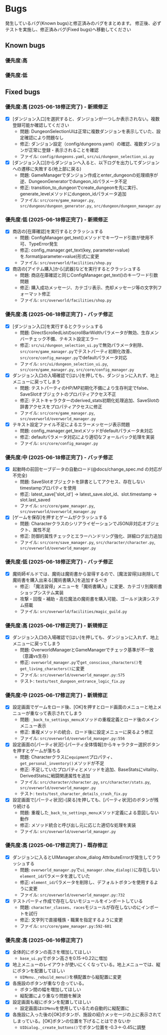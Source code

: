 # Bugs

発生しているバグ(Known bugs)と修正済みのバグをまとめます。
修正後、必ずテストを実施し、修正済みバグ(Fixed bugs)へ移動してください

## Known bugs

### 優先度:高

### 優先度:低

## Fixed bugs

### 優先度:高 (2025-06-18修正完了) - 新規修正

- [x] [ダンジョン入口]を選択すると、ダンジョンが一つしか表示されない。複数登録可能か確認してください
    - 問題: DungeonSelectionUIは正常に複数ダンジョンを表示していた、設定確認により問題なし
    - 修正: ダンジョン設定（config/dungeons.yaml）の確認、複数ダンジョンが正常に登録・表示されることを確認
    - ファイル: `config/dungeons.yaml`, `src/ui/dungeon_selection_ui.py`
- [x] [ダンジョン入口]からダンジョンへ入ると、以下ログを出力してダンジョンへの遷移に失敗する(地上部に戻る)
    - 問題: GameManagerでダンジョン作成とenter_dungeonの処理順序が逆、DungeonGeneratorでdungeon_idパラメータ不足
    - 修正: transition_to_dungeonでcreate_dungeonを先に実行、generate_levelメソッドにdungeon_idパラメータ追加
    - ファイル: `src/core/game_manager.py`, `src/dungeon/dungeon_generator.py`, `src/dungeon/dungeon_manager.py`

### 優先度:低 (2025-06-18修正完了) - 新規修正

- [x] 商店の[在庫確認]を実行するとクラッシュする
    - 問題: ConfigManager.get_text()メソッドでキーワード引数が使用不可、TypeError発生
    - 修正: config_manager.get_text(key, parameter=value)を.format(parameter=value)形式に変更
    - ファイル: `src/overworld/facilities/shop.py`
- [x] 商店の[アイテム購入]から[武器]などを実行するとクラッシュする
    - 問題: 商店在庫確認と同じConfigManager.get_text()のキーワード引数問題
    - 修正: 購入成功メッセージ、カテゴリ表示、売却メッセージ等の文字列フォーマット修正
    - ファイル: `src/overworld/facilities/shop.py`

### 優先度:高 (2025-06-18修正完了) - バッチ修正

- [x] [ダンジョン入口]を実行するとクラッシュする
    - 問題: DirectScrolledListのscrollBarWidthパラメータが無効、生存メンバーチェック不備、テキスト設定エラー
    - 修正: `src/ui/dungeon_selection_ui.py`で無効パラメータ削除、`src/core/game_manager.py`でテストパーティ初期化改善、`src/core/config_manager.py`でdefaultパラメータ対応
    - ファイル: `src/ui/dungeon_selection_ui.py`, `src/core/game_manager.py`, `src/core/config_manager.py`
- [x] ダンジョン入口の入場確認で[はい]を押しても、ダンジョンに入れず、地上メニューに戻ってしまう
    - 問題: テストパーティのHP/MP初期化不備により生存判定でfalse、SaveSlotオブジェクトのプロパティアクセス不正
    - 修正: テストキャラクターのderived_stats初期化処理追加、SaveSlotの辞書アクセスをプロパティアクセスに修正
    - ファイル: `src/core/game_manager.py`, `src/overworld/overworld_manager.py`
- [x] テキスト設定ファイル不足によるエラーメッセージ表示問題
    - 問題: config_manager.get_textメソッドがdefaultパラメータ未対応
    - 修正: defaultパラメータ対応により適切なフォールバック処理を実装
    - ファイル: `src/core/config_manager.py`

### 優先度:中 (2025-06-18修正完了) - バッチ修正

- [x] 起動時の前回セーブデータの自動ロード(@docs/change_spec.md の対応が不完全)
    - 問題: SaveSlotオブジェクトを辞書としてアクセス、存在しないtimestampプロパティを使用
    - 修正: latest_save['slot_id'] → latest_save.slot_id、slot.timestamp → slot.last_saved
    - ファイル: `src/core/game_manager.py`, `src/overworld/overworld_manager.py`
- [x] [ゲームを保存]を押すとゲームがクラッシュする
    - 問題: CharacterクラスのシリアライゼーションでJSON非対応オブジェクト、属性不足
    - 修正: 防御的属性チェックとエラーハンドリング強化、詳細ログ出力追加
    - ファイル: `src/core/save_manager.py`, `src/character/character.py`, `src/overworld/overworld_manager.py`

### 優先度:低 (2025-06-18修正完了) - バッチ修正

- [x] 魔術師ギルドでは、魔術は魔術書から習得するので、[魔法習得]は削除して魔術書を購入出来る[魔術書購入]を追加するべき
    - 修正: 「魔法習得」メニューを「魔術書購入」に変更、カテゴリ別魔術書ショップシステム実装
    - 攻撃・回復・補助・高位魔法の魔術書を購入可能、ゴールド決済システム搭載
    - ファイル: `src/overworld/facilities/magic_guild.py`

### 優先度:高 (2025-06-17修正完了) - 新規修正

- [x] ダンジョン入口の入場確認で[はい]を押しても、ダンジョンに入れず、地上メニューに戻ってしまう
    - 問題: OverworldManagerとGameManagerでチェック基準が不一致（意識vs生存）
    - 修正: `overworld_manager.py`で`get_conscious_characters()`を`get_living_characters()`に変更
    - ファイル: `src/overworld/overworld_manager.py:575`
    - テスト: `tests/test_dungeon_entrance_logic_fix.py`

### 優先度:中 (2025-06-17修正完了) - 新規修正

- [x] 設定画面でゲームをロード後、[OK]を押すとロード画面のメニューと地上メニューが重なって表示されてしまう
    - 問題: `_back_to_settings_menu`メソッドの重複定義とロード後のメインメニュー表示
    - 修正: 重複メソッドの統合、ロード後に設定メニューに戻るよう修正
    - ファイル: `src/overworld/overworld_manager.py:556`
- [x] 設定画面の[パーティ状況]-[パーティ全体情報]からキャラクター選択ボタンを押すとゲームが落ちる
    - 問題: Characterクラスに`equipment`プロパティ、`get_personal_inventory()`メソッドが不足
    - 修正: 不足していたプロパティとメソッドを追加、BaseStatsにvitality、DerivedStatsに戦闘関連属性を追加
    - ファイル: `src/character/character.py`, `src/character/stats.py`, `src/overworld/overworld_manager.py`
    - テスト: `tests/test_character_details_crash_fix.py`
- [x] 設定画面で[パーティ状況]-[戻る]を押しても、[パーティ状況]のボタンが残り続ける
    - 問題: 重複した`_back_to_settings_menu`メソッド定義による意図しない動作
    - 修正: メソッド統合と呼び出し元に応じた適切な処理を実装
    - ファイル: `src/overworld/overworld_manager.py`

### 優先度:高 (2025-06-17修正完了) - 既存修正

- [x] ダンジョンに入るとUIManager.show_dialog AttributeErrorが発生してクラッシュする
    - 問題: `overworld_manager.py`で`ui_manager.show_dialog()`に存在しない`element_id`パラメータを渡していた
    - 修正: `element_id`パラメータを削除し、デフォルトボタンを使用するように変更
    - ファイル: `src/overworld/overworld_manager.py:732`
- [x] テストパーティ作成で存在しないモジュールをインポートしている
    - 問題: `character_classes`、`races`モジュールが存在しないのにインポートを試行
    - 修正: 文字列で直接種族・職業を指定するように変更
    - ファイル: `src/core/game_manager.py:592-601`

### 優先度:高 (2025-06-16修正完了)

- [x] 全体的にボタンの高さを増加してほしい
    - `base_ui.py`でボタン高さを0.15→0.22に増加
- [x] 地上メニューのレイアウトが使いにくくなっている。地上メニューでは、縦にボタンを配置してほしい
    - `UIMenu._rebuild_menu()`を横配置から縦配置に変更
- [x] 各施設のボタンが重なり合っている。
    - ボタン間の幅を増加してほしい
    - 縦配置により重なり問題を解決
- [x] 設定画面も縦にボタンを配置してほしい
    - 設定画面は`UIMenu`を使用しているため自動的に縦配置に
- [x] 各施設に入った後の[OK]ボタンが、施設の紹介メッセージの上に表示されてしまっている。[OK]ボタンの位置を下げることはできないか
    - `UIDialog._create_buttons()`でボタン位置を-0.3→-0.45に調整

